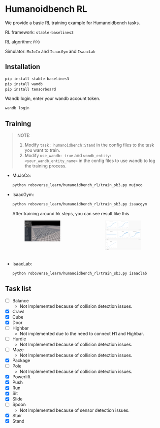 # Humanoidbench RL

We provide a basic RL training example for Humanoidbench tasks.

RL framework: `stable-baselines3`

RL algorithm: `PPO`

Simulator: `MuJoCo` and `IsaacGym` and `IsaacLab`

## Installation

```bash
pip install stable-baselines3
pip install wandb
pip install tensorboard
```

Wandb login, enter your wandb account token.

```bash
wandb login
```

## Training

> NOTE:
> 1. Modify `task: humanoidbench:Stand` in the config files to the task you want to train.
> 2. Modify `use_wandb: true` and `wandb_entity: <your_wandb_entity_name>` in the config files to use wandb to log the training process.

- MuJoCo:

    ```bash
    python roboverse_learn/humanoidbench_rl/train_sb3.py mujoco
    ```



- IsaacGym:

    ```bash
    python roboverse_learn/humanoidbench_rl/train_sb3.py isaacgym
    ```
    After training around 5k steps, you can see result like this
<div style="display: flex; flex-wrap: wrap; justify-content: space-between; gap: 10px;">
    <div style="display: flex; justify-content: space-between; width: 100%; margin-bottom: 20px;">
        <div style="width: 48%; text-align: center;">
            <img src="humanoid_bench_rl_isaacgym.png" alt="IsaacGym Training" style="width: 48%;">
            <!-- <p style="margin-top: 5px;">Isaac Gym</p> -->
        </div>
        <div style="width: 48%; text-align: center;">
            <img src="humanoid_bench_rl_isaacgym_curve.png" alt="IsaacGym Training Curve" style="width: 48%;">
            <!-- <p style="margin-top: 5px;">Isaac Lab</p> -->
        </div>
    </div>
</div>

- IsaacLab:

    ```bash
    python roboverse_learn/humanoidbench_rl/train_sb3.py isaaclab
    ```

## Task list

- [ ]  Balance
    - Not Implemented because of collision detection issues.
- [x]  Crawl
- [x]  Cube
- [x]  Door
- [ ]  Highbar
    - Not implemented due to the need to connect H1 and Highbar.
- [ ]  Hurdle
    - Not Implemented because of collision detection issues.
- [ ]   Maze
    - Not Implemented because of collision detection issues.
- [x]  Package
- [ ]  Pole
    - Not Implemented because of collision detection issues.
- [x]  Powerlift
- [x]  Push
- [x]  Run
- [x]  Sit
- [x]  Slide
- [ ]  Spoon
    - Not Implemented because of sensor detection issues.
- [x]  Stair
- [x]  Stand
